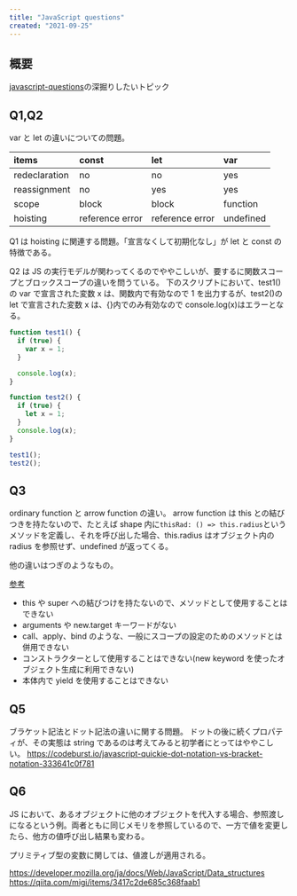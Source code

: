 ```yaml
---
title: "JavaScript questions"
created: "2021-09-25"
---
```


## 概要

[javascript-questions](https://github.com/lydiahallie/javascript-questions)の深掘りしたいトピック

## Q1,Q2

var と let の違いについての問題。

| items         | const           | let             | var       |
| :------------ | :-------------- | :-------------- | :-------- |
| redeclaration | no              | no              | yes       |
| reassignment  | no              | yes             | yes       |
| scope         | block           | block           | function  |
| hoisting      | reference error | reference error | undefined |

Q1 は hoisting に関連する問題。「宣言なくして初期化なし」が let と const の特徴である。

Q2 は JS の実行モデルが関わってくるのでややこしいが、要するに関数スコープとブロックスコープの違いを問うている。
下のスクリプトにおいて、test1()の var で宣言された変数 x は、関数内で有効なので 1 を出力するが、test2()の let で宣言された変数 x は、{}内でのみ有効なので console.log(x)はエラーとなる。

```JavaScript
function test1() {
  if (true) {
    var x = 1;
  }

  console.log(x);
}

function test2() {
  if (true) {
    let x = 1;
  }
  console.log(x);
}

test1();
test2();
```

## Q3

ordinary function と arrow function の違い。
arrow function は this との結びつきを持たないので、たとえば shape 内に`thisRad: () => this.radius`というメソッドを定義し、それを呼び出した場合、this.radius はオブジェクト内の radius を参照せず、undefined が返ってくる。

他の違いはつぎのようなもの。

[参考](https://developer.mozilla.org/ja/docs/Web/JavaScript/Reference/Functions/Arrow_functions)

- this や super への結びつけを持たないので、メソッドとして使用することはできない
- arguments や new.target キーワードがない
- call、apply、bind のような、一般にスコープの設定のためのメソッドとは併用できない
- コンストラクターとして使用することはできない(new keyword を使ったオブジェクト生成に利用できない)
- 本体内で yield を使用することはできない

## Q5

ブラケット記法とドット記法の違いに関する問題。
ドットの後に続くプロパティが、その実態は string であるのは考えてみると初学者にとってはややこしい。
<https://codeburst.io/javascript-quickie-dot-notation-vs-bracket-notation-333641c0f781>

## Q6

JS において、あるオブジェクトに他のオブジェクトを代入する場合、参照渡しになるという例。両者ともに同じメモリを参照しているので、一方で値を変更したら、他方の値呼び出し結果も変わる。

プリミティブ型の変数に関しては、値渡しが適用される。

<https://developer.mozilla.org/ja/docs/Web/JavaScript/Data_structures>
<https://qiita.com/migi/items/3417c2de685c368faab1>

##

